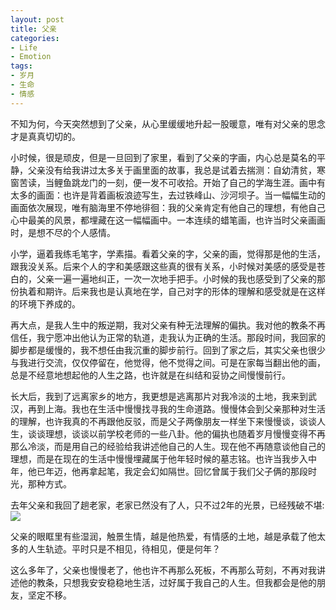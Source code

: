 ```yaml
---
layout: post
title: 父亲
categories:
- Life
- Emotion
tags:
- 岁月
- 生命
- 情感
---
```


不知为何，今天突然想到了父亲，从心里缓缓地升起一股暖意，唯有对父亲的思念才是真真切切的。

小时候，很是顽皮，但是一旦回到了家里，看到了父亲的字画，内心总是莫名的平静，父亲没有给我讲过太多关于画里面的故事，我总是试着去揣测：自幼清贫，寒窗苦读，当鲤鱼跳龙门的一刻，便一发不可收拾。开始了自己的学海生涯。画中有太多的画面：也许是背着画板浪迹写生，去过铁峰山、沙河坝子。当一幅幅生动的画面依次展现，唯有脑海里不停地徘徊：我的父亲肯定有他自己的理想，有他自己心中最美的风景，都埋藏在这一幅幅画中。一本连续的蜡笔画，也许当时父亲画画时，是想不尽的个人感情。  

小学，逼着我练毛笔字，学素描。看着父亲的字，父亲的画，觉得那是他的生活，跟我没关系。后来个人的字和美感跟这些真的很有关系，小时候对美感的感受是苍白的，父亲一遍一遍地纠正，一次一次地手把手。小时候的我也感受到了父亲的那份执着和期许。后来我也是认真地在学，自己对字的形体的理解和感受就是在这样的环境下养成的。

再大点，是我人生中的叛逆期，我对父亲有种无法理解的偏执。我对他的教条不再信任，我宁愿冲出他认为正常的轨道，走我认为正确的生活。那段时间，我回家的脚步都是缓慢的，我不想任由我沉重的脚步前行。回到了家之后，其实父亲也很少与我进行交流，仅仅停留在，他觉得，他不觉得之间。可是在家每当翻出他的画，总是不经意地想起他的人生之路，也许就是在纠结和妥协之间慢慢前行。  

长大后，我到了远离家乡的地方，我更想是逃离那片对我冷淡的土地，我来到武汉，再到上海。我也在生活中慢慢找寻我的生命道路。慢慢体会到父亲那种对生活的理解，也许我真的不再跟他反驳，而是父子两像朋友一样坐下来慢慢谈，谈谈人生，谈谈理想，谈谈以前学校老师的一些八卦。他的偏执也随着岁月慢慢变得不再那么冷淡，而是用自己的经验给我讲述他自己的人生。现在他不再随意谈他自己的理想，而是在现在的生活中慢慢埋藏属于他年轻时候的墓志铭。也许当我步入中年，他已年迈，他再拿起笔，我定会幻如隔世。回忆曾属于我们父子俩的那段时光，那种方式。

去年父亲和我回了趟老家，老家已然没有了人，只不过2年的光景，已经残破不堪:  
![](http://y.photo.qq.com/img?s=0oCnybUAR&l=y.jpg)

父亲的眼眶里有些湿润，触景生情，越是他热爱，有情感的土地，越是承载了他太多的人生轨迹。平时只是不相见，待相见，便是何年？  

这么多年了，父亲也慢慢老了，他也许不再那么死板，不再那么苛刻，不再对我讲述他的教条，只想我安安稳稳地生活，过好属于我自己的人生。但我都会是他的朋友，坚定不移。